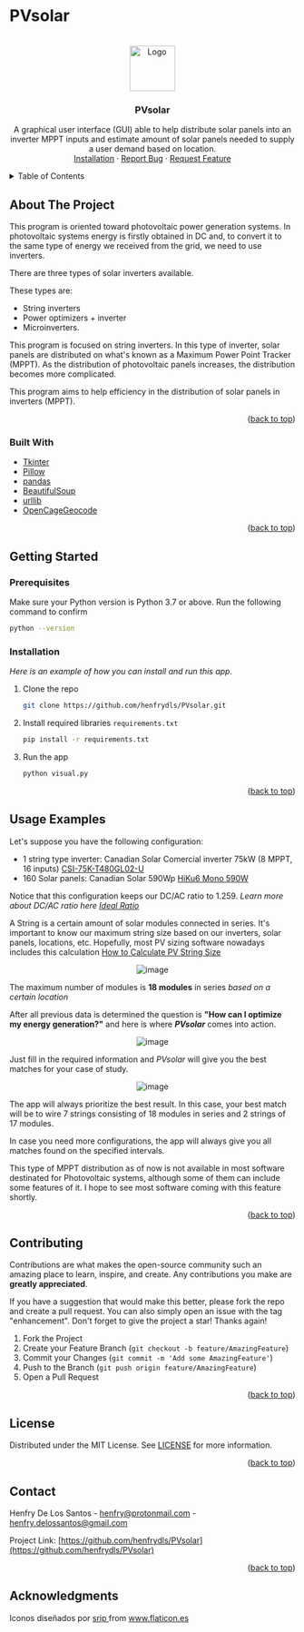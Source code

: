 # PVsolar

<div id="top"></div>

<!-- PROJECT LOGO -->
<br />
<div align="center">
  <a href="https://github.com/henfrydls/PVsolar">
    <img src="https://github.com/henfrydls/PVsolar/blob/main/Images/logo.ico" alt="Logo" width="80" height="80">
  </a>

  <h3 align="center">PVsolar</h3>

  <p align="center">
    A graphical user interface (GUI) able to help distribute solar panels into an inverter MPPT inputs and estimate amount of solar panels needed to supply a user demand based on location.
    <br />
    <a href="#getting-started">Installation</a>
    ·
    <a href="https://github.com/henfrydls/PVsolar/issues">Report Bug</a>
    ·
    <a href="https://github.com/henfrydls/PVsolar/issues">Request Feature</a>
  </p>
</div>



<!-- TABLE OF CONTENTS -->
<details>
  <summary>Table of Contents</summary>
  <ol>
    <li>
      <a href="#about-the-project">About The Project</a>
      <ul>
        <li><a href="#built-with">Built With</a></li>
      </ul>
    </li>
    <li>
      <a href="#getting-started">Getting Started</a>
      <ul>
        <li><a href="#prerequisites">Prerequisites</a></li>
        <li><a href="#installation">Installation</a></li>
      </ul>
    </li>
    <li><a href="#usage">Usage</a></li>
    <li><a href="#contributing">Contributing</a></li>
    <li><a href="#license">License</a></li>
    <li><a href="#contact">Contact</a></li>
    <li><a href="#acknowledgments">Acknowledgments</a></li>
  </ol>
</details>



<!-- ABOUT THE PROJECT -->
## About The Project

This program is oriented toward photovoltaic power generation systems. In photovoltaic systems energy is firstly obtained in DC and, to convert it to the same type of energy we received from the grid, we need to use inverters.

There are three types of solar inverters available. 

These types are:
* String inverters 
* Power optimizers + inverter
* Microinverters. 

This program is focused on string inverters. In this type of inverter, solar panels are distributed on what's known as a Maximum Power Point Tracker (MPPT). As the distribution of photovoltaic panels increases, the distribution becomes more complicated.

This program aims to help efficiency in the distribution of solar panels in inverters (MPPT).

<p align="right">(<a href="#top">back to top</a>)</p>



### Built With

* [Tkinter](https://docs.python.org/3/library/tkinter.html)
* [Pillow](https://pillow.readthedocs.io/en/stable/)
* [pandas](https://pandas.pydata.org/)
* [BeautifulSoup](https://www.crummy.com/software/BeautifulSoup/bs4/doc/)
* [urllib](https://docs.python.org/3/library/urllib.html)
* [OpenCageGeocode](https://opencagedata.com/)


<p align="right">(<a href="#top">back to top</a>)</p>



<!-- GETTING STARTED -->
## Getting Started

### Prerequisites

Make sure your Python version is Python 3.7 or above. Run the following command to confirm

  ```sh
  python --version
  ```

### Installation

_Here is an example of how you can install and run this app._

1. Clone the repo
   ```sh
   git clone https://github.com/henfrydls/PVsolar.git
   ```
2. Install required libraries `requirements.txt`
   ```sh
   pip install -r requirements.txt
   ```
3. Run the app
   ```py
   python visual.py
   ```

<p align="right">(<a href="#top">back to top</a>)</p>


<div id="usage"></div>

<!-- USAGE EXAMPLES -->
## Usage Examples

Let's suppose you have the following configuration:

* 1 string type inverter: Canadian Solar Comercial inverter 75kW (8 MPPT, 16 inputs) [CSI-75K-T480GL02-U](https://static.csisolar.com/wp-content/uploads/sites/3/2021/12/06114422/CanadianSolar_Inverter_3ph_75-100KW-NA_V1.6_June-2021.pdf)
* 160 Solar panels: Canadian Solar 590Wp [HiKu6 Mono 590W](https://www.canadiansolar.com/wp-content/uploads/2020/06/Canadian_Solar-Flyer-HiKu6_CS6Y-MS_EN.pdf)

Notice that this configuration keeps our DC/AC ratio to 1.259. _Learn more about DC/AC ratio here [Ideal Ratio](https://www.solarpowerworldonline.com/2016/07/solar-inverters-clipping-dcac-inverter-load-ratio-ideal/)_

A String is a certain amount of solar modules connected in series. It's important to know our maximum string size based on our inverters, solar panels, locations, etc. Hopefully, most PV sizing software nowadays includes this calculation [How to Calculate PV String Size](https://www.mayfield.energy/blog/pv-string-size)

<div align="center">

![image](https://user-images.githubusercontent.com/78233072/163701020-691acd92-7659-495a-9ee3-c82aa3aa4e0b.png)

  </div>
  
The maximum number of modules is **18 modules** in series *based on a certain location*

After all previous data is determined the question is **"How can I optimize my energy generation?"** and here is where ***PVsolar*** comes into action. 

<div align="center">

![image](https://user-images.githubusercontent.com/78233072/163701517-82a33cb8-d48c-474b-ac5e-093d5ae23d57.png)

  </div>
  
Just fill in the required information and *PVsolar* will give you the best matches for your case of study. 

<div align="center">
  
![image](https://user-images.githubusercontent.com/78233072/163701585-efef2f22-c4cb-4262-9767-12796bc9da35.png)

  </div>
  
The app will always prioritize the best result. In this case, your best match will be to wire 7 strings consisting of 18 modules in series and 2 strings of 17 modules. 

In case you need more configurations, the app will always give you all matches found on the specified intervals.

This type of MPPT distribution as of now is not available in most software destinated for Photovoltaic systems, although some of them can include some features of it. I hope to see most software coming with this feature shortly. 


<p align="right">(<a href="#top">back to top</a>)</p>



<!-- CONTRIBUTING -->
## Contributing

Contributions are what makes the open-source community such an amazing place to learn, inspire, and create. Any contributions you make are **greatly appreciated**.

If you have a suggestion that would make this better, please fork the repo and create a pull request. You can also simply open an issue with the tag "enhancement".
Don't forget to give the project a star! Thanks again!

1. Fork the Project
2. Create your Feature Branch (`git checkout -b feature/AmazingFeature`)
3. Commit your Changes (`git commit -m 'Add some AmazingFeature'`)
4. Push to the Branch (`git push origin feature/AmazingFeature`)
5. Open a Pull Request

<p align="right">(<a href="#top">back to top</a>)</p>



<!-- LICENSE -->
## License

Distributed under the MIT License. See [LICENSE](https://github.com/henfrydls/PVsolar/blob/main/LICENSE) for more information.

<p align="right">(<a href="#top">back to top</a>)</p>



<!-- CONTACT -->
## Contact

Henfry De Los Santos - henfry@protonmail.com - henfry.delossantos@gmail.com

Project Link: [https://github.com/henfrydls/PVsolar](https://github.com/henfrydls/PVsolar)

<p align="right">(<a href="#top">back to top</a>)</p>



<!-- ACKNOWLEDGMENTS -->
## Acknowledgments

<div>Iconos diseñados por <a href="https://www.flaticon.es/autores/srip" title="srip">srip
</a> from <a href="https://www.flaticon.es/" title="Flaticon">www.flaticon.es</a></div>

